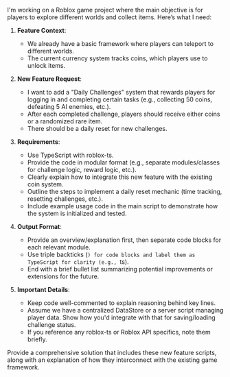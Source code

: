 I'm working on a Roblox game project where the main objective is for players to explore different worlds and collect items. Here’s what I need:

1. **Feature Context**: 
   - We already have a basic framework where players can teleport to different worlds.
   - The current currency system tracks coins, which players use to unlock items.

2. **New Feature Request**:
   - I want to add a "Daily Challenges" system that rewards players for logging in and completing certain tasks (e.g., collecting 50 coins, defeating 5 AI enemies, etc.).
   - After each completed challenge, players should receive either coins or a randomized rare item.
   - There should be a daily reset for new challenges.

3. **Requirements**:
   - Use TypeScript with roblox-ts. 
   - Provide the code in modular format (e.g., separate modules/classes for challenge logic, reward logic, etc.).
   - Clearly explain how to integrate this new feature with the existing coin system.
   - Outline the steps to implement a daily reset mechanic (time tracking, resetting challenges, etc.).
   - Include example usage code in the main script to demonstrate how the system is initialized and tested.

4. **Output Format**:
   - Provide an overview/explanation first, then separate code blocks for each relevant module.
   - Use triple backticks (```) for code blocks and label them as TypeScript for clarity (e.g., ```ts).
   - End with a brief bullet list summarizing potential improvements or extensions for the future.

5. **Important Details**:
   - Keep code well-commented to explain reasoning behind key lines.
   - Assume we have a centralized DataStore or a server script managing player data. Show how you'd integrate with that for saving/loading challenge status.
   - If you reference any roblox-ts or Roblox API specifics, note them briefly.

Provide a comprehensive solution that includes these new feature scripts, along with an explanation of how they interconnect with the existing game framework.
